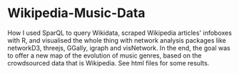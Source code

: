 # Wikipedia-Music-Data
How I used SparQL to query Wikidata, scraped Wikipedia articles' infoboxes with R, and visualised the whole thing with network analysis packages like networkD3, threejs, GGally, igraph and visNetwork. In the end, the goal was to offer a new map of the evolution of music genres, based on the crowdsourced data that is Wikipedia. See html files for some results.
